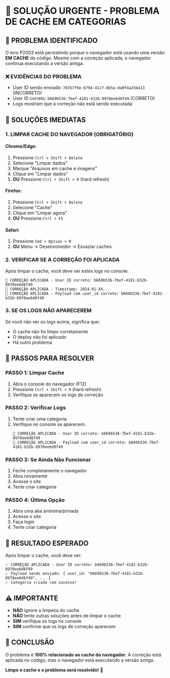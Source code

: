# 🚨 SOLUÇÃO URGENTE - PROBLEMA DE CACHE EM CATEGORIAS

## 🚨 **PROBLEMA IDENTIFICADO**

O erro P2003 está persistindo porque o navegador está usando uma versão **EM CACHE** do código. Mesmo com a correção aplicada, o navegador continua executando a versão antiga.

### ❌ **EVIDÊNCIAS DO PROBLEMA**
- User ID sendo enviado: `787b7f9e-6794-41c7-8b5a-da0f4a25b413` (INCORRETO)
- User ID correto: `b669b536-7bef-4181-b32b-8970ee6d8f49` (CORRETO)
- Logs mostram que a correção não está sendo executada

## 🔧 **SOLUÇÕES IMEDIATAS**

### **1. LIMPAR CACHE DO NAVEGADOR (OBRIGATÓRIO)**

#### **Chrome/Edge:**
1. Pressione `Ctrl + Shift + Delete`
2. Selecione "Limpar dados"
3. Marque "Arquivos em cache e imagens"
4. Clique em "Limpar dados"
5. **OU** Pressione `Ctrl + Shift + R` (hard refresh)

#### **Firefox:**
1. Pressione `Ctrl + Shift + Delete`
2. Selecione "Cache"
3. Clique em "Limpar agora"
4. **OU** Pressione `Ctrl + F5`

#### **Safari:**
1. Pressione `Cmd + Option + R`
2. **OU** Menu → Desenvolvedor → Esvaziar caches

### **2. VERIFICAR SE A CORREÇÃO FOI APLICADA**

Após limpar o cache, você deve ver estes logs no console:

```
🔧 CORREÇÃO APLICADA - User ID correto: b669b536-7bef-4181-b32b-8970ee6d8f49
🔧 CORREÇÃO APLICADA - Timestamp: 2024-01-XX...
🔧 CORREÇÃO APLICADA - Payload com user_id correto: b669b536-7bef-4181-b32b-8970ee6d8f49
```

### **3. SE OS LOGS NÃO APARECEREM**

Se você não ver os logs acima, significa que:
- O cache não foi limpo corretamente
- O deploy não foi aplicado
- Há outro problema

## 🎯 **PASSOS PARA RESOLVER**

### **PASSO 1: Limpar Cache**
1. Abra o console do navegador (F12)
2. Pressione `Ctrl + Shift + R` (hard refresh)
3. Verifique se aparecem os logs de correção

### **PASSO 2: Verificar Logs**
1. Tente criar uma categoria
2. Verifique no console se aparecem:
   ```
   🔧 CORREÇÃO APLICADA - User ID correto: b669b536-7bef-4181-b32b-8970ee6d8f49
   🔧 CORREÇÃO APLICADA - Payload com user_id correto: b669b536-7bef-4181-b32b-8970ee6d8f49
   ```

### **PASSO 3: Se Ainda Não Funcionar**
1. Feche completamente o navegador
2. Abra novamente
3. Acesse o site
4. Tente criar categoria

### **PASSO 4: Última Opção**
1. Abra uma aba anônima/privada
2. Acesse o site
3. Faça login
4. Tente criar categoria

## 🚀 **RESULTADO ESPERADO**

Após limpar o cache, você deve ver:

```
✅ CORREÇÃO APLICADA - User ID correto: b669b536-7bef-4181-b32b-8970ee6d8f49
✅ Payload sendo enviado: { user_id: "b669b536-7bef-4181-b32b-8970ee6d8f49", ... }
✅ Categoria criada com sucesso!
```

## ⚠️ **IMPORTANTE**

- **NÃO** ignore a limpeza do cache
- **NÃO** tente outras soluções antes de limpar o cache
- **SIM** verifique os logs no console
- **SIM** confirme que os logs de correção aparecem

## 🎉 **CONCLUSÃO**

O problema é **100% relacionado ao cache do navegador**. A correção está aplicada no código, mas o navegador está executando a versão antiga.

**Limpe o cache e o problema será resolvido!** 🚀 